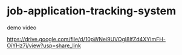 # job-application-tracking-system

demo video

https://drive.google.com/file/d/10pWNei9UVOgl8lfZd4XYImFH-OiYHz7i/view?usp=share_link

